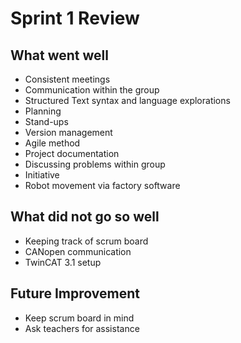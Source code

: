 # Sprint 1 Review

## What went well
- Consistent meetings
- Communication within the group
- Structured Text syntax and language explorations
- Planning
- Stand-ups
- Version management
- Agile method
- Project documentation
- Discussing problems within group
- Initiative
- Robot movement via factory software

## What did not go so well
- Keeping track of scrum board
- CANopen communication
- TwinCAT 3.1 setup

## Future Improvement
- Keep scrum board in mind
- Ask teachers for assistance
